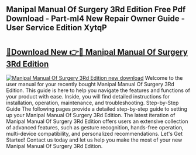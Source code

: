 ## Manipal Manual Of Surgery 3Rd Edition Free Pdf Download - Part-ml4 New Repair Owner Guide - User Service Edition XytqP

# <h2><a href="http://bc56771.oget.top/?id=Manipal+Manual+Of+Surgery+3Rd+Edition">🔗Download New 👉🔴 Manipal Manual Of Surgery 3Rd Edition</a></h2>

[![Manipal Manual Of Surgery 3Rd Edition new download](https://i.imgur.com/5g1atiW.png)](http://bc56771.oget.top/?id=Manipal+Manual+Of+Surgery+3Rd+Edition)
Welcome to the user manual for your recently bought Manipal Manual Of Surgery 3Rd Edition. This guide is here to help you navigate the features and functions of your product with ease. Inside, you will find detailed instructions for installation, operation, maintenance, and troubleshooting. Step-by-Step Guide The following pages provide a detailed step-by-step guide to setting up your Manipal Manual Of Surgery 3Rd Edition. The latest iteration of Manipal Manual Of Surgery 3Rd Edition offers users an extensive collection of advanced features, such as gesture recognition, hands-free operation, multi-device compatibility, and personalized recommendations. Let's Get Started! Contact us today and let us help you make the most of your new Manipal Manual Of Surgery 3Rd Edition.
